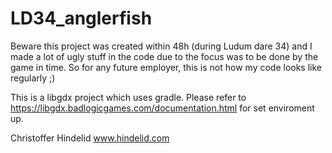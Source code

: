 # LD34_anglerfish
Beware this project was created within 48h (during Ludum dare 34) and I made a lot of ugly stuff in the code due to the focus was to be done by the game in time. So for any future employer, this is not how my code looks like regularly ;)

This is a libgdx project which uses gradle.
Please refer to https://libgdx.badlogicgames.com/documentation.html for set enviroment up.

Christoffer Hindelid
www.hindelid.com
